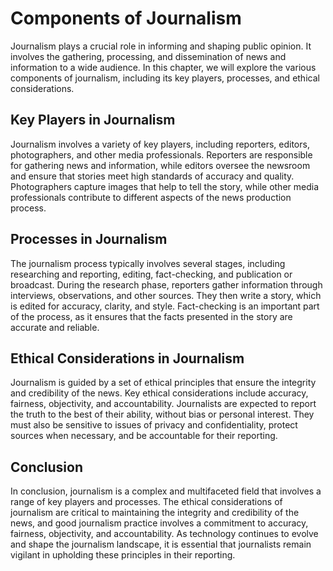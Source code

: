 Components of Journalism
=========================================================

Journalism plays a crucial role in informing and shaping public opinion. It involves the gathering, processing, and dissemination of news and information to a wide audience. In this chapter, we will explore the various components of journalism, including its key players, processes, and ethical considerations.

Key Players in Journalism
-------------------------

Journalism involves a variety of key players, including reporters, editors, photographers, and other media professionals. Reporters are responsible for gathering news and information, while editors oversee the newsroom and ensure that stories meet high standards of accuracy and quality. Photographers capture images that help to tell the story, while other media professionals contribute to different aspects of the news production process.

Processes in Journalism
-----------------------

The journalism process typically involves several stages, including researching and reporting, editing, fact-checking, and publication or broadcast. During the research phase, reporters gather information through interviews, observations, and other sources. They then write a story, which is edited for accuracy, clarity, and style. Fact-checking is an important part of the process, as it ensures that the facts presented in the story are accurate and reliable.

Ethical Considerations in Journalism
------------------------------------

Journalism is guided by a set of ethical principles that ensure the integrity and credibility of the news. Key ethical considerations include accuracy, fairness, objectivity, and accountability. Journalists are expected to report the truth to the best of their ability, without bias or personal interest. They must also be sensitive to issues of privacy and confidentiality, protect sources when necessary, and be accountable for their reporting.

Conclusion
----------

In conclusion, journalism is a complex and multifaceted field that involves a range of key players and processes. The ethical considerations of journalism are critical to maintaining the integrity and credibility of the news, and good journalism practice involves a commitment to accuracy, fairness, objectivity, and accountability. As technology continues to evolve and shape the journalism landscape, it is essential that journalists remain vigilant in upholding these principles in their reporting.

